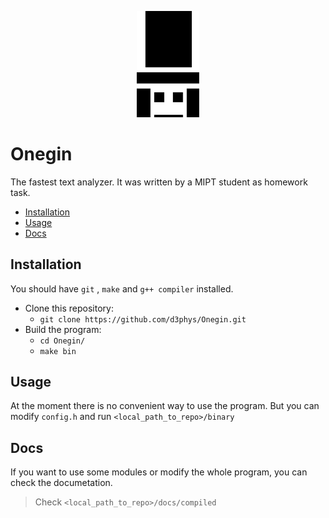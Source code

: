 <p align="center">
     <img src="images//onegin_logo.png" alt="Logo" width="100"/>
</p>

# Onegin
The fastest text analyzer. It was written by a MIPT student as homework task.
* [Installation](#installation)
* [Usage](#usage)
* [Docs](#docs)

## Installation
You should have `git` , `make` and `g++ compiler` installed.
* Clone this repository:
    * `git clone https://github.com/d3phys/Onegin.git`
 * Build the program:
    * `cd Onegin/`
    * `make bin`

## Usage
At the moment there is no convenient way to use the program. But you can modify `config.h` and run `<local_path_to_repo>/binary`

## Docs
If you want to use some modules or modify the whole program, you can check the documetation.
>Check `<local_path_to_repo>/docs/compiled`
